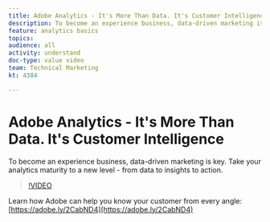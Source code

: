 ```yaml
---
title: Adobe Analytics - It's More Than Data. It's Customer Intelligence
description: To become an experience business, data-driven marketing is key. Take your analytics maturity to a new level - from data to insights to action.
feature: analytics basics
topics: 
audience: all
activity: understand
doc-type: value video
team: Technical Marketing
kt: 4384

---
```


# Adobe Analytics - It's More Than Data. It's Customer Intelligence

To become an experience business, data-driven marketing is key. Take your analytics maturity to a new level - from data to insights to action.

>[!VIDEO](https://video.tv.adobe.com/v/31502/?quality=12)

Learn how Adobe can help you know your customer from every angle: [https://adobe.ly/2CabND4](https://adobe.ly/2CabND4)
